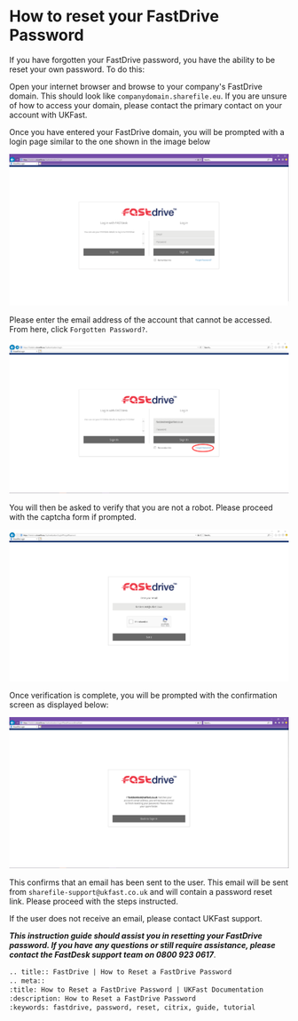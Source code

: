 # How to reset your FastDrive Password

If you have forgotten your FastDrive password, you have the ability to be reset your own password. To do this:

Open your internet browser and browse to your company's FastDrive domain. This should look like `companydomain.sharefile.eu`. If you are unsure of how to access your domain, please contact the primary contact on your account with UKFast.

Once you have entered your FastDrive domain, you will be prompted with a login page similar to the one shown in the image below 

![Image 1 FastDrive Login Page](files/loginpage.png "Image 1: FastDrive Login Page")

Please enter the email address of the account that cannot be accessed. From here, click `Forgotten Password?`.

![Image 2 Forgot Password](files/forgotpassword.png "Image 2: Forgot Password")

You will then be asked to verify that you are not a robot. Please proceed with the captcha form if prompted.

![Image 3 Human verification](files/capcha.png "Image 3: Human verification")

Once verification is complete, you will be prompted with the confirmation screen as displayed below:

![Image 4 Reset Password](files/email.png "Image 4: Reset Password ")

This confirms that an email has been sent to the user. This email will be sent from `sharefile-support@ukfast.co.uk` and will contain a password reset link.  Please proceed with the steps instructed. 

If the user does not receive an email, please contact UKFast support.

**_This instruction guide should assist you in resetting your FastDrive password. If you have any questions or still require assistance, please contact the FastDesk support team on 0800 923 0617_**.

```eval_rst
.. title:: FastDrive | How to Reset a FastDrive Password
.. meta::
:title: How to Reset a FastDrive Password | UKFast Documentation
:description: How to Reset a FastDrive Password
:keywords: fastdrive, password, reset, citrix, guide, tutorial

